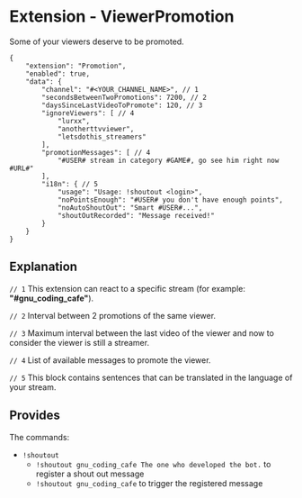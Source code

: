 # Extension - ViewerPromotion

Some of your viewers deserve to be promoted.

```json5
{
    "extension": "Promotion",
    "enabled": true,
    "data": {
        "channel": "#<YOUR_CHANNEL_NAME>", // 1
        "secondsBetweenTwoPromotions": 7200, // 2
        "daysSinceLastVideoToPromote": 120, // 3
        "ignoreViewers": [ // 4
            "lurxx",
            "anotherttvviewer",
            "letsdothis_streamers"
        ],
        "promotionMessages": [ // 4
            "#USER# stream in category #GAME#, go see him right now #URL#"
        ],
        "i18n": { // 5
            "usage": "Usage: !shoutout <login>",
            "noPointsEnough": "#USER# you don't have enough points",
            "noAutoShoutOut": "Smart #USER#...",
            "shoutOutRecorded": "Message received!"
        }
    }
}
```

## Explanation

`// 1` This extension can react to a specific stream (for example: **"#gnu_coding_cafe"**).

`// 2` Interval between 2 promotions of the same viewer.

`// 3` Maximum interval between the last video of the viewer and now to consider the viewer is
still a streamer.

`// 4` List of available messages to promote the viewer.

`// 5` This block contains sentences that can be translated in the language of your stream.

## Provides

The commands:
- `!shoutout`
    - `!shoutout gnu_coding_cafe The one who developed the bot.` to register a shout out message
    - `!shoutout gnu_coding_cafe` to trigger the registered message
